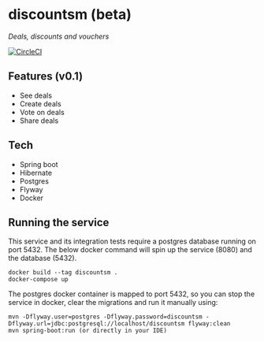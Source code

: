 # discountsm (beta)

_Deals, discounts and vouchers_

[![CircleCI](https://circleci.com/gh/pl4za/discountsm.svg?style=shield&circle-token=84d6308b028d53b580577374a553049c3b831af3)](https://app.circleci.com/pipelines/github/pl4za/discountsm)

## Features (v0.1)

- See deals
- Create deals
- Vote on deals
- Share deals

## Tech

- Spring boot
- Hibernate
- Postgres
- Flyway
- Docker

## Running the service

This service and its integration tests require a postgres database running on port 5432.
The below docker command will spin up the service (8080) and the database (5432).
```
docker build --tag discountsm .
docker-compose up
```
The postgres docker container is mapped to port 5432, so you can stop the service in docker, clear the migrations and run it manually using:
```
mvn -Dflyway.user=postgres -Dflyway.password=discountsm -Dflyway.url=jdbc:postgresql://localhost/discountsm flyway:clean
mvn spring-boot:run (or directly in your IDE)
```